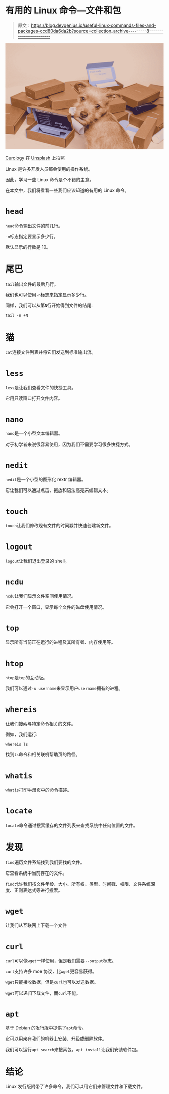 # 有用的 Linux 命令—文件和包

> 原文：<https://blog.devgenius.io/useful-linux-commands-files-and-packages-ccd80da6da2b?source=collection_archive---------8----------------------->

![](img/9728a5055195c172d9e9198ddd4f4305.png)

[Curology](https://unsplash.com/@curology?utm_source=medium&utm_medium=referral) 在 [Unsplash](https://unsplash.com?utm_source=medium&utm_medium=referral) 上拍照

Linux 是许多开发人员都会使用的操作系统。

因此，学习一些 Linux 命令是个不错的主意。

在本文中，我们将看看一些我们应该知道的有用的 Linux 命令。

# `head`

`head`命令输出文件的前几行。

`-n`标志指定要显示多少行。

默认显示的行数是 10。

# 尾巴

`tail`输出文件的最后几行。

我们也可以使用`-n`标志来指定显示多少行。

同样，我们可以从第`N`行开始得到文件的结尾:

```
tail -n +N
```

# 猫

`cat`连接文件列表并将它们发送到标准输出流。

# `less`

`less`是让我们查看文件的快捷工具。

它用只读窗口打开文件内容。

# `nano`

`nano`是一个小型文本编辑器。

对于初学者来说很容易使用，因为我们不需要学习很多快捷方式。

# `nedit`

`nedit`是一个小型的图形化 rextr 编辑器。

它让我们可以通过点击、拖放和语法高亮来编辑文本。

# `touch`

`touch`让我们修改现有文件的时间戳并快速创建新文件。

# `logout`

`logout`让我们退出登录的 shell。

# `ncdu`

`ncdu`让我们显示文件空间使用情况。

它会打开一个窗口，显示每个文件的磁盘使用情况。

# `top`

显示所有当前正在运行的进程及其所有者、内存使用等。

# `htop`

`htop`是`top`的互动版。

我们可以通过`-u username`来显示用户`username`拥有的进程。

# `whereis`

让我们搜索与特定命令相关的文件。

例如，我们运行:

```
whereis ls
```

找到`ls`命令和相关联机帮助页的路径。

# `whatis`

`whatis`打印手册页中的命令描述。

# `locate`

`locate`命令通过搜索缓存的文件列表来查找系统中任何位置的文件。

# 发现

`find`遍历文件系统找到我们要找的文件。

它查看系统中当前存在的文件。

`find`允许我们按文件年龄、大小、所有权、类型、时间戳、权限、文件系统深度、正则表达式等进行搜索。

# `wget`

让我们从互联网上下载一个文件

# `curl`

`curl`可以像`wget`一样使用，但是我们需要`--output`标志。

`curl`支持许多 moe 协议，比`wget`更容易获得。

`wget`只能接收数据，但是`curl`也可以发送数据。

`wget`可以递归下载文件，而`curl`不能。

# `apt`

基于 Debian 的发行版中提供了`apt`命令。

它可以用来在我们的机器上安装、升级或删除软件。

我们可以运行`apt search`来搜索包。`apt install`让我们安装软件包。

# 结论

Linux 发行版附带了许多命令，我们可以用它们来管理文件和下载文件。